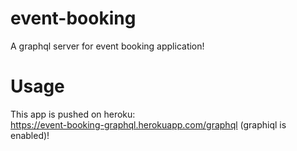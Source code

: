 # event-booking
A graphql server for event booking application!

# Usage
This app is pushed on heroku:  
https://event-booking-graphql.herokuapp.com/graphql (graphiql is enabled)!
